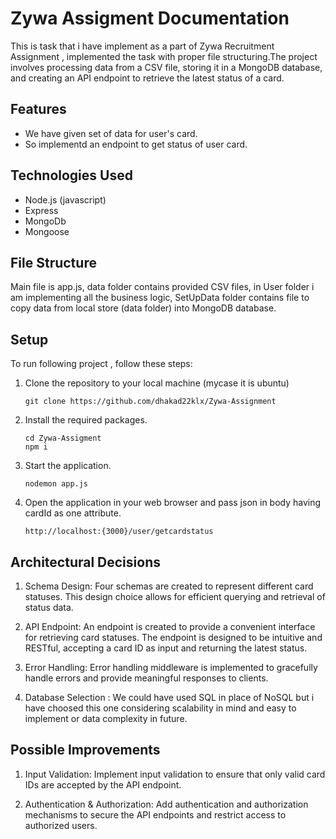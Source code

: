 # Zywa Assigment Documentation

This is task that i have implement as a part of Zywa Recruitment Assignment , implemented the task with proper file structuring.The project involves processing data from a CSV file, storing it in a MongoDB database, and creating an API endpoint to retrieve the latest status of a card.

## Features

- We have given set of data for user's card.
- So implementd an endpoint to get status of user card.

## Technologies Used

- Node.js (javascript)
- Express
- MongoDb
- Mongoose 

## File Structure 

Main file is app.js, data folder contains provided CSV files, in User folder i am implementing all the business logic, SetUpData folder contains file to copy data from local store (data folder) into MongoDB database.

## Setup

To run following project , follow these steps:

1. Clone the repository to your local machine (mycase it is ubuntu)

   ```
   git clone https://github.com/dhakad22klx/Zywa-Assignment
   ```

2. Install the required packages.

   ```
   cd Zywa-Assigment
   npm i
   ```
3. Start the application.
   
   ```
   nodemon app.js
   ```

8. Open the application in your web browser and pass json in body having cardId as one attribute.

   ```
   http://localhost:{3000}/user/getcardstatus
   ```

## Architectural Decisions

1. Schema Design: Four schemas are created to represent different card statuses. This design choice allows for efficient querying and retrieval of status data.

2. API Endpoint: An endpoint is created to provide a convenient interface for retrieving card statuses. The endpoint is designed to be intuitive and RESTful, accepting a card ID as input and returning the latest status.

3. Error Handling: Error handling middleware is implemented to gracefully handle errors and provide meaningful responses to clients.

4.  Database Selection : We could have used SQL in place of NoSQL but i have choosed this one considering scalability in mind and easy to implement or data complexity in future.


## Possible Improvements

1. Input Validation: Implement input validation to ensure that only valid card IDs are accepted by the API endpoint.

2. Authentication & Authorization: Add authentication and authorization mechanisms to secure the API endpoints and restrict access to authorized users.

